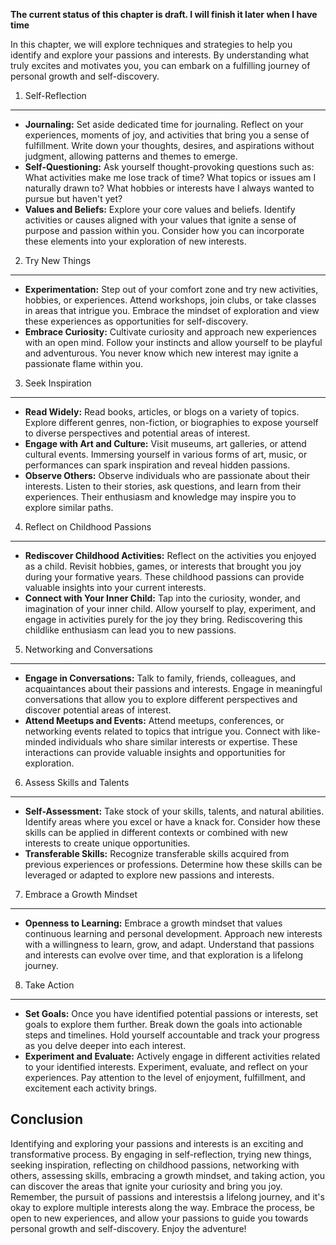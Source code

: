 **The current status of this chapter is draft. I will finish it later when I have time**

In this chapter, we will explore techniques and strategies to help you identify and explore your passions and interests. By understanding what truly excites and motivates you, you can embark on a fulfilling journey of personal growth and self-discovery.

1. Self-Reflection
------------------

* **Journaling:** Set aside dedicated time for journaling. Reflect on your experiences, moments of joy, and activities that bring you a sense of fulfillment. Write down your thoughts, desires, and aspirations without judgment, allowing patterns and themes to emerge.
* **Self-Questioning:** Ask yourself thought-provoking questions such as: What activities make me lose track of time? What topics or issues am I naturally drawn to? What hobbies or interests have I always wanted to pursue but haven't yet?
* **Values and Beliefs:** Explore your core values and beliefs. Identify activities or causes aligned with your values that ignite a sense of purpose and passion within you. Consider how you can incorporate these elements into your exploration of new interests.

2. Try New Things
-----------------

* **Experimentation:** Step out of your comfort zone and try new activities, hobbies, or experiences. Attend workshops, join clubs, or take classes in areas that intrigue you. Embrace the mindset of exploration and view these experiences as opportunities for self-discovery.
* **Embrace Curiosity:** Cultivate curiosity and approach new experiences with an open mind. Follow your instincts and allow yourself to be playful and adventurous. You never know which new interest may ignite a passionate flame within you.

3. Seek Inspiration
-------------------

* **Read Widely:** Read books, articles, or blogs on a variety of topics. Explore different genres, non-fiction, or biographies to expose yourself to diverse perspectives and potential areas of interest.
* **Engage with Art and Culture:** Visit museums, art galleries, or attend cultural events. Immersing yourself in various forms of art, music, or performances can spark inspiration and reveal hidden passions.
* **Observe Others:** Observe individuals who are passionate about their interests. Listen to their stories, ask questions, and learn from their experiences. Their enthusiasm and knowledge may inspire you to explore similar paths.

4. Reflect on Childhood Passions
--------------------------------

* **Rediscover Childhood Activities:** Reflect on the activities you enjoyed as a child. Revisit hobbies, games, or interests that brought you joy during your formative years. These childhood passions can provide valuable insights into your current interests.
* **Connect with Your Inner Child:** Tap into the curiosity, wonder, and imagination of your inner child. Allow yourself to play, experiment, and engage in activities purely for the joy they bring. Rediscovering this childlike enthusiasm can lead you to new passions.

5. Networking and Conversations
-------------------------------

* **Engage in Conversations:** Talk to family, friends, colleagues, and acquaintances about their passions and interests. Engage in meaningful conversations that allow you to explore different perspectives and discover potential areas of interest.
* **Attend Meetups and Events:** Attend meetups, conferences, or networking events related to topics that intrigue you. Connect with like-minded individuals who share similar interests or expertise. These interactions can provide valuable insights and opportunities for exploration.

6. Assess Skills and Talents
----------------------------

* **Self-Assessment:** Take stock of your skills, talents, and natural abilities. Identify areas where you excel or have a knack for. Consider how these skills can be applied in different contexts or combined with new interests to create unique opportunities.
* **Transferable Skills:** Recognize transferable skills acquired from previous experiences or professions. Determine how these skills can be leveraged or adapted to explore new passions and interests.

7. Embrace a Growth Mindset
---------------------------

* **Openness to Learning:** Embrace a growth mindset that values continuous learning and personal development. Approach new interests with a willingness to learn, grow, and adapt. Understand that passions and interests can evolve over time, and that exploration is a lifelong journey.

8. Take Action
--------------

* **Set Goals:** Once you have identified potential passions or interests, set goals to explore them further. Break down the goals into actionable steps and timelines. Hold yourself accountable and track your progress as you delve deeper into each interest.
* **Experiment and Evaluate:** Actively engage in different activities related to your identified interests. Experiment, evaluate, and reflect on your experiences. Pay attention to the level of enjoyment, fulfillment, and excitement each activity brings.

Conclusion
----------

Identifying and exploring your passions and interests is an exciting and transformative process. By engaging in self-reflection, trying new things, seeking inspiration, reflecting on childhood passions, networking with others, assessing skills, embracing a growth mindset, and taking action, you can discover the areas that ignite your curiosity and bring you joy. Remember, the pursuit of passions and interestsis a lifelong journey, and it's okay to explore multiple interests along the way. Embrace the process, be open to new experiences, and allow your passions to guide you towards personal growth and self-discovery. Enjoy the adventure!
